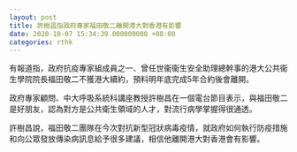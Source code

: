 ```yaml
---
layout: post
title: 許樹昌指政府專家福田敬二離開港大對香港有影響
date: 2020-10-07 15:34:39.000000000 +08:00
categories: rthk
---
```


有報道指，政府抗疫專家組成員之一、曾任世衞衞生安全助理總幹事的港大公共衞生學院院長福田敬二不獲港大續約，預料明年底完成5年合約後會離開。

政府專家顧問、中大呼吸系統科講座教授許樹昌在一個電台節目表示，與福田敬二是好朋友，認為對方是公共衛生領域的人才，對流行病學掌握得很通透。

許樹昌說，福田敬二團隊在今次對抗新型冠狀病毒疫情，就政府如何執行防疫措施和向公眾發放傳染病訊息給予很多建議，相信他離開港大對香港會有影響。
